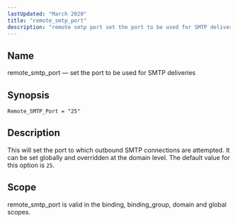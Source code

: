 ```yaml
---
lastUpdated: "March 2020"
title: "remote_smtp_port"
description: "remote smtp port set the port to be used for SMTP deliveries Remote SMTP Port 25 This will set the port to which outbound SMTP connections are attempted It can be set globally and overridden at the domain level The default value for this option is 25 remote smtp port..."
---
```


<a name="conf.ref.remote_smtp_port"></a> 
## Name

remote_smtp_port — set the port to be used for SMTP deliveries

## Synopsis

`Remote_SMTP_Port = "25"`

<a name="idp11135488"></a> 
## Description

This will set the port to which outbound SMTP connections are attempted. It can be set globally and overridden at the domain level. The default value for this option is `25`.

<a name="idp11137680"></a> 
## Scope

remote_smtp_port is valid in the binding, binding_group, domain and global scopes.